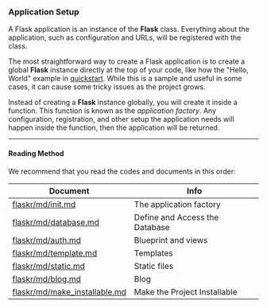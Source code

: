 ### Application Setup

A Flask application is an instance of the **Flask** class. Everything about the application, such as configuration and URLs, will be registered with the class.

The most straightforward way to create a Flask application is to create a global **Flask** instance directly at the top of your code, like how the "Hello, World" example in [quickstart](https://github.com/romuro-pauliv/Introduction-to-Flask/tree/main/quickstart). While this is a sample and useful in some cases, it can cause some tricky issues as the project grows.

Instead of creating a **Flask** instance globally, you will create it inside a function. This function is known as the _application factory_. Any configuration, registration, and other setup the application needs will happen inside the function, then the application will be returned.

----

#### Reading Method

We recommend that you read the codes and documents in this order:

| Document | Info |
|----------|------|
| [flaskr/md/init.md](https://github.com/romuro-pauliv/Introduction-to-Flask/blob/main/flask-tutorial/flaskr/md/init.md) | The application factory |
| [flaskr/md/database.md](https://github.com/romuro-pauliv/Introduction-to-Flask/blob/main/flask-tutorial/flaskr/md/database.md) | Define and Access the Database |
| [flaskr/md/auth.md](https://github.com/romuro-pauliv/Introduction-to-Flask/blob/main/flask-tutorial/flaskr/md/auth.md) | Blueprint and views |
| [flaskr/md/template.md](https://github.com/romuro-pauliv/Introduction-to-Flask/blob/main/flask-tutorial/flaskr/md/template.md) | Templates |
| [flaskr/md/static.md](https://github.com/romuro-pauliv/Introduction-to-Flask/blob/main/flask-tutorial/flaskr/md/static.md) | Static files |
| [flaskr/md/blog.md](https://github.com/romuro-pauliv/Introduction-to-Flask/blob/main/flask-tutorial/flaskr/md/blog.md) | Blog |
| [flaskr/md/make_installable.md](https://github.com/romuro-pauliv/Introduction-to-Flask/blob/main/flask-tutorial/flaskr/md/make_installable.md) | Make the Project Installable |